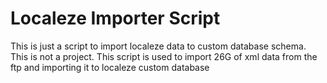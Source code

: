 Localeze Importer Script
================
This is just a script to import localeze data to custom database schema. This is not a project. This script is used to import 26G of xml data from the ftp and importing it to localeze custom database
